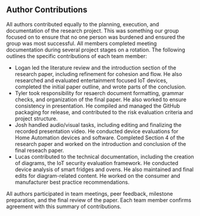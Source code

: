 ## Author Contributions
All authors contributed equally to the planning, execution, and documentation of the research project. This was something our group focused on to ensure that no one person was burdened and ensured the group was most successful. All members completed meeting documentation during several project stages on a rotation. The following outlines the specific contributions of each team member:
- Logan led the literature review and the introduction section of the research paper, including refinement for cohesion and flow. He also researched and evaluated entertainment focused IoT devices, completed the initial paper outline, and wrote parts of the conclusion. 
- Tyler took responsibility for resaerch document formatting, grammar checks, and organization of the final paper. He also worked to ensure consistency in presentation. He compiled and managed the GitHub packaging for release, and contributed to the risk evaluation criteria and project structure.
- Josh handled audio/visual tasks, including editing and finalizing the recorded presentation video. He conducted device evaluations for Home Automation devices and software. Completed Section 4 of the research paper and worked on the introduction and conclusion of the final reseach paper. 
- Lucas contributed to the technical documentation, including the creation of diagrams, the IoT security evaluation framework. He conducted device analysis of smart fridges and ovens. He also maintained and final edits for diagram-related content. He worked on the consumer and manufacturer best practice recommendations.

All authors participated in team meetings, peer feedback, milestone preparation, and the final review of the paper. Each team member confirms agreement with this summary of contributions.
